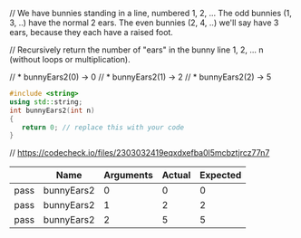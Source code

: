 // We have bunnies standing in a line, numbered 1, 2, ... The odd bunnies (1, 3, ..) have the normal 2 ears. The even bunnies (2, 4, ..) we'll say have 3 ears, because they each have a raised foot.

// Recursively return the number of "ears" in the bunny line 1, 2, ... n (without loops or multiplication).

// * bunnyEars2(0) → 0
// * bunnyEars2(1) → 2
// * bunnyEars2(2) → 5

```cpp
#include <string>
using std::string;
int bunnyEars2(int n)
{
   return 0; // replace this with your code
}
```

// https://codecheck.io/files/2303032419eqxdxefba0l5mcbztjrcz77n7

| |Name|Arguments|Actual|Expected|
|---|---|---|---|---|
|pass|bunnyEars2|0|0|0|
|pass|bunnyEars2|1|2|2|
|pass|bunnyEars2|2|5|5|